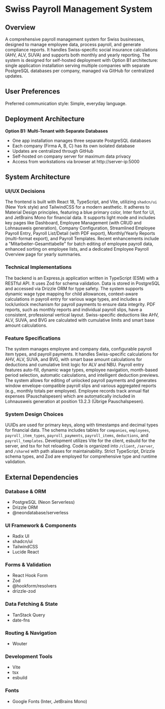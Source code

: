 # Swiss Payroll Management System

## Overview
A comprehensive payroll management system for Swiss businesses, designed to manage employee data, process payroll, and generate compliance reports. It handles Swiss-specific social insurance calculations (AHV, ALV, SUVA) and supports both monthly and yearly reporting. The system is designed for self-hosted deployment with Option B1 architecture: single application installation serving multiple companies with separate PostgreSQL databases per company, managed via GitHub for centralized updates.

## User Preferences
Preferred communication style: Simple, everyday language.

## Deployment Architecture
**Option B1: Multi-Tenant with Separate Databases**
- One app installation manages three separate PostgreSQL databases
- Each company (Firma A, B, C) has its own isolated database
- Updates are centralized through GitHub
- Self-hosted on company server for maximum data privacy
- Access from workstations via browser at http://server-ip:5000

## System Architecture

### UI/UX Decisions
The frontend is built with React 18, TypeScript, and Vite, utilizing `shadcn/ui` (New York style) and TailwindCSS for a modern aesthetic. It adheres to Material Design principles, featuring a blue primary color, Inter font for UI, and JetBrains Mono for financial data. It supports light mode and includes key pages like Dashboard, Employee Management (with CRUD and Lohnausweis generation), Company Configuration, Streamlined Employee Payroll Entry, Payroll List/Detail (with PDF export), Monthly/Yearly Reports (multi-format export), and Payroll Templates. Recent enhancements include a "Mitarbeiter-Gesamttabelle" for batch editing of employee payroll data, enhanced sorting on employee lists, and a dedicated Employee Payroll Overview page for yearly summaries.

### Technical Implementations
The backend is an Express.js application written in TypeScript (ESM) with a RESTful API. It uses Zod for schema validation. Data is stored in PostgreSQL and accessed via Drizzle ORM for type safety. The system supports dynamic wage type mapping for child allowances, context-aware calculations in payroll entry for various wage types, and includes a lock/unlock mechanism for payroll payments to ensure data integrity. PDF reports, such as monthly reports and individual payroll slips, have a consistent, professional vertical layout. Swiss-specific deductions like AHV, ALV, SUVA, and BVG are calculated with cumulative limits and smart base amount calculations.

### Feature Specifications
The system manages employee and company data, configurable payroll item types, and payroll payments. It handles Swiss-specific calculations for AHV, ALV, SUVA, and BVG, with smart base amount calculations for deductions and cumulative limit logic for ALV and NBU. Payroll entry features auto-fill, dynamic wage types, employee navigation, month-based period selection, automatic calculations, and intelligent deduction previews. The system allows for editing of unlocked payroll payments and generates window envelope-compatible payroll slips and various aggregated reports (e.g., monthly totals per employee). Employee records track annual flat expenses (Pauschalspesen) which are automatically included in Lohnausweis generation at position 13.2.3 (Übrige Pauschalspesen).

### System Design Choices
UUIDs are used for primary keys, along with timestamps and decimal types for financial data. The schema includes tables for `companies`, `employees`, `payroll_item_types`, `payroll_payments`, `payroll_items`, `deductions`, and `payroll_templates`. Development utilizes Vite for the client, esbuild for the server, and tsx for hot reloading. Code is organized into `/client`, `/server`, and `/shared` with path aliases for maintainability. Strict TypeScript, Drizzle schema types, and Zod are employed for comprehensive type and runtime validation.

## External Dependencies

### Database & ORM
- PostgreSQL (Neon Serverless)
- Drizzle ORM
- @neondatabase/serverless

### UI Framework & Components
- Radix UI
- shadcn/ui
- TailwindCSS
- Lucide React

### Forms & Validation
- React Hook Form
- Zod
- @hookform/resolvers
- drizzle-zod

### Data Fetching & State
- TanStack Query
- date-fns

### Routing & Navigation
- Wouter

### Development Tools
- Vite
- tsx
- esbuild

### Fonts
- Google Fonts (Inter, JetBrains Mono)